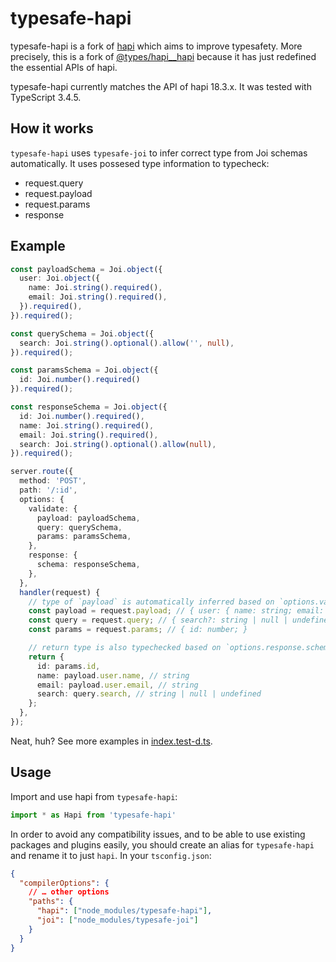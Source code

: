# typesafe-hapi

typesafe-hapi is a fork of [hapi](https://github.com/hapijs/hapi) which aims to improve typesafety. More precisely, this is a fork of [@types/hapi__hapi](https://www.npmjs.com/package/@types/hapi__hapi) because it has just redefined the essential APIs of hapi.

typesafe-hapi currently matches the API of hapi 18.3.x. It was tested with TypeScript 3.4.5.

## How it works
`typesafe-hapi` uses `typesafe-joi` to infer correct type from Joi schemas automatically. It uses possesed type information to typecheck:

* request.query
* request.payload
* request.params
* response

## Example

```ts
const payloadSchema = Joi.object({
  user: Joi.object({
    name: Joi.string().required(),
    email: Joi.string().required(),
  }).required(),
}).required();

const querySchema = Joi.object({
  search: Joi.string().optional().allow('', null),
}).required();

const paramsSchema = Joi.object({
  id: Joi.number().required()
}).required();

const responseSchema = Joi.object({
  id: Joi.number().required(),
  name: Joi.string().required(),
  email: Joi.string().required(),
  search: Joi.string().optional().allow(null),
}).required();

server.route({
  method: 'POST',
  path: '/:id',
  options: {
    validate: {
      payload: payloadSchema,
      query: querySchema,
      params: paramsSchema,
    },
    response: {
      schema: responseSchema,
    },
  },
  handler(request) {
    // type of `payload` is automatically inferred based on `options.validate.payload` schema
    const payload = request.payload; // { user: { name: string; email: string; }; } 
    const query = request.query; // { search?: string | null | undefined; }
    const params = request.params; // { id: number; } 

    // return type is also typechecked based on `options.response.schema`
    return {
      id: params.id,
      name: payload.user.name, // string
      email: payload.user.email, // string
      search: query.search, // string | null | undefined
    };
  },
});
```

Neat, huh? See more examples in [index.test-d.ts](https://github.com/mmiszy/typesafe-hapi/blob/master/index.test-d.ts).

## Usage

Import and use hapi from `typesafe-hapi`:

```typescript
import * as Hapi from 'typesafe-hapi'
```

In order to avoid any compatibility issues, and to be able to use existing packages and plugins easily, you should create an alias for `typesafe-hapi` and rename it to just `hapi`. In your `tsconfig.json`:

```json
{
  "compilerOptions": {
    // … other options
    "paths": {
      "hapi": ["node_modules/typesafe-hapi"],
      "joi": ["node_modules/typesafe-joi"]
    }
  }
}
```
